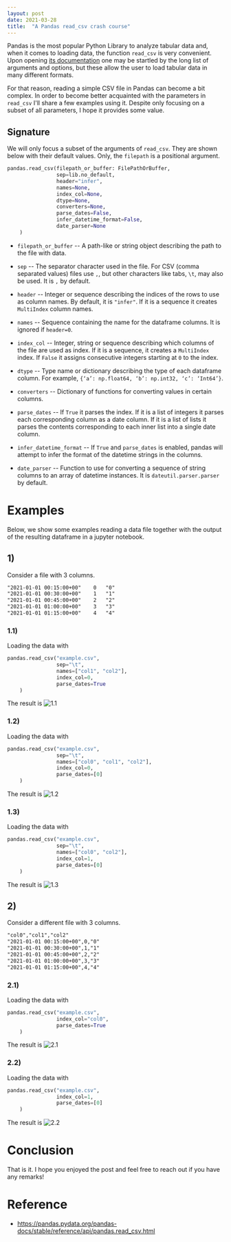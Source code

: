 ```yaml
---
layout: post
date: 2021-03-28
title:  "A Pandas read_csv crash course"
---
```


Pandas is the most popular Python Library to analyze tabular data and, when it comes to loading data, the function `read_csv` is very convenient. Upon opening [its documentation](https://pandas.pydata.org/pandas-docs/stable/reference/api/pandas.read_csv.html) one may be startled by the long list of arguments and options, but these allow the user to load tabular data in many different formats.

For that reason, reading a simple CSV file in Pandas can become a bit complex. In order to become better acquainted with the parameters in `read_csv` I'll share a few examples using it. Despite only focusing on a subset of all parameters, I hope it provides some value.

## Signature

We will only focus a subset of the arguments of `read_csv`. They are shown below with their default values. Only, the `filepath` is a positional argument.

```python
pandas.read_csv(filepath_or_buffer: FilePathOrBuffer,
                sep=lib.no_default,
                header="infer",
                names=None,
                index_col=None,
                dtype=None,
                converters=None,
                parse_dates=False,
                infer_datetime_format=False,
                date_parser=None
    )
```

* `filepath_or_buffer` -- A path-like or string object describing the path to the file with data.

* `sep` -- The separator character used in the file. For CSV (comma separated values) files use `,`, but other characters like tabs, `\t`, may also be used. It is `,` by default.

* `header` -- Integer or sequence describing the indices of the rows to use as column names. By default, it is `"infer"`. If it is a sequence it creates `MultiIndex` column names.

* `names` -- Sequence containing the name for the dataframe columns. It is ignored if `header=0`.

* `index_col` -- Integer, string or sequence describing which columns of the file are used as index. If it is a sequence, it creates a `MultiIndex` index. If `False` it assigns consecutive integers starting at `0` to the index.

* `dtype` -- Type name or dictionary describing the type of each dataframe column. For example, `{‘a’: np.float64, ‘b’: np.int32, ‘c’: ‘Int64’}`.

* `converters` -- Dictionary of functions for converting values in certain columns.

* `parse_dates` -- If `True` it parses the index. If it is a list of integers it parses each corresponding column as a date column. If it is a list of lists it parses the contents corresponding to each inner list into a single date column.

* `infer_datetime_format` -- If `True` and `parse_dates` is enabled, pandas will attempt to infer the format of the datetime strings in the columns.

* `date_parser` -- Function to use for converting a sequence of string columns to an array of datetime instances. It is `dateutil.parser.parser` by default.



# Examples

Below, we show some examples reading a data file together with the output of the resulting dataframe in a jupyter notebook.

## 1)
Consider a file with 3 columns. 
```txt
"2021-01-01 00:15:00+00"	0	"0"
"2021-01-01 00:30:00+00"	1	"1"
"2021-01-01 00:45:00+00"	2	"2"
"2021-01-01 01:00:00+00"	3	"3"
"2021-01-01 01:15:00+00"	4	"4"
```
### 1.1)
Loading the data with
```python
pandas.read_csv("example.csv",
                sep="\t",
                names=["col1", "col2"],
                index_col=0,
                parse_dates=True
    )
```
The result is
![1.1](/images/blog/dataframe/df_1.1.png)

### 1.2)
Loading the data with
```python
pandas.read_csv("example.csv",
                sep="\t",
                names=["col0", "col1", "col2"],
                index_col=0,
                parse_dates=[0]
    )
```
The result is
![1.2](/images/blog/dataframe/df_1.2.png)

### 1.3)
Loading the data with
```python
pandas.read_csv("example.csv",
                sep="\t",
                names=["col0", "col2"],
                index_col=1,
                parse_dates=[0]
    )
```
The result is
![1.3](/images/blog/dataframe/df_1.3.png)

## 2)
Consider a different file with 3 columns. 
```txt
"col0","col1","col2"
"2021-01-01 00:15:00+00",0,"0"
"2021-01-01 00:30:00+00",1,"1"
"2021-01-01 00:45:00+00",2,"2"
"2021-01-01 01:00:00+00",3,"3"
"2021-01-01 01:15:00+00",4,"4"
```
### 2.1)
Loading the data with
```python
pandas.read_csv("example.csv",
                index_col="col0",
                parse_dates=True
    )
```
The result is
![2.1](/images/blog/dataframe/df_2.1.png)

### 2.2)
Loading the data with
```python
pandas.read_csv("example.csv",
                index_col=1,
                parse_dates=[0]
    )
```
The result is
![2.2](/images/blog/dataframe/df_2.2.png)

# Conclusion 

That is it. I hope you enjoyed the post and feel free to reach out if you have any remarks!

# Reference
* https://pandas.pydata.org/pandas-docs/stable/reference/api/pandas.read_csv.html
